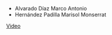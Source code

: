 * Alvarado Díaz Marco Antonio
* Hernández Padilla Marisol Monserrat


[Video](https://youtu.be/sXzlw0BAi80)

